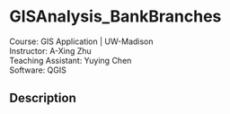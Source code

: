 # GISAnalysis_BankBranches
Course: GIS Application | UW-Madison<br>
Instructor: A-Xing Zhu<br>
Teaching Assistant: Yuying Chen<br>
Software: QGIS<br>

## Description
